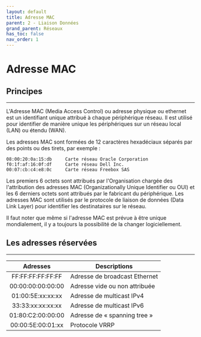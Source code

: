 ```yaml
---
layout: default
title: Adresse MAC
parent: 2 - Liaison Données
grand_parent: Réseaux
has_toc: false
nav_order: 1
---
```


# Adresse MAC

## Principes

---

L'Adresse MAC (Media Access Control) ou adresse physique ou ethernet est un identifiant unique attribué à chaque périphérique réseau. Il est utilisé pour identifier de manière unique les périphériques sur un réseau local (LAN) ou étendu (WAN).

Les adresses MAC sont formées de 12 caractères hexadéciaux séparés par des points ou des tirets, par exemple :

```plaintext
08:00:20:0a:15:db     Carte réseau Oracle Corporation
f0:1f:af:16:0f:df     Carte réseau Dell Inc.
00:07:cb:c4:e8:0c     Carte réseau Freebox SAS
```

Les premiers 6 octets sont attribués par l'Organisation chargée des l'attribution des adresses MAC (Organizationally Unique Identifier ou OUI) et les 6 derniers octets sont attribués par le fabricant du périphérique. Les adresses MAC sont utilisés par le protocole de liaison de données (Data Link Layer) pour identifier les destinataires sur le réseau.

Il faut noter que même si l'adresse MAC est prévue à être unique mondialement, il y a toujours la possibilité de la changer logiciellement.

## Les adresses réservées

---

|     Adresses      | Descriptions                  |
| :---------------: | ----------------------------- |
| FF:FF:FF:FF:FF:FF | Adresse de broadcast Ethernet |
| 00:00:00:00:00:00 | Adresse vide ou non attribuée |
| 01:00:5E:xx:xx:xx | Adresse de multicast IPv4     |
| 33:33:xx:xx:xx:xx | Adresse de multicast IPv6     |
| 01:80:C2:00:00:00 | Adresse de « spanning tree »  |
| 00:00:5E:00:01:xx | Protocole VRRP                |
